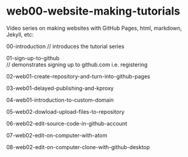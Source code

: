 # web00-website-making-tutorials
Video series on making websites with GitHub Pages, html, markdown, Jekyll, etc:

00-introduction 
// introduces the tutorial series

01-sign-up-to-github  
// demonstrates signing up to github.com i.e. registering

02-web01-create-repository-and-turn-into-github-pages

03-web01-delayed-publishing-and-kproxy

04-web01-introduction-to-custom-domain

05-web02-dowload-upload-files-to-repository

06-web02-edit-source-code-in-github-account

07-web02-edit-on-computer-with-atom

08-web02-edit-on-computer-clone-with-github-desktop

